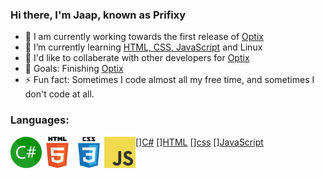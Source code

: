 ### Hi there, I'm Jaap, known as Prifixy

- 🔭 I am currently working towards the first release of [Optix](https://jaapvd.nl#optix)
- 🌱 I’m currently learning [HTML, CSS, JavaScript](https://jaapvd.nl) and Linux
- 👯 I'd like to collaberate with other developers for [Optix](https://jaapvd.nl#optix)
- 🥅 Goals: Finishing [Optix](https://jaapvd.nl#optix)
- ⚡ Fun fact: Sometimes I code almost all my free time, and sometimes I don't code at all.


### Languages:

[<img align="left" alt="C#" width="50px" src="https://raw.githubusercontent.com/github/explore/80688e429a7d4ef2fca1e82350fe8e3517d3494d/topics/csharp/csharp.png" />][C#](https://en.wikipedia.org/wiki/C_Sharp_(programming_language))
[<img align="left" alt="HTML" width="50px" src="https://raw.githubusercontent.com/github/explore/80688e429a7d4ef2fca1e82350fe8e3517d3494d/topics/html/html.png" />][HTML](https://en.wikipedia.org/wiki/HTML)
[<img align="left" alt="CSS" width="50px" src="https://raw.githubusercontent.com/github/explore/80688e429a7d4ef2fca1e82350fe8e3517d3494d/topics/css/css.png" />][css](https://en.wikipedia.org/wiki/CSS)
[<img align="left" alt="JavaScript" width="50px" src="https://raw.githubusercontent.com/github/explore/80688e429a7d4ef2fca1e82350fe8e3517d3494d/topics/javascript/javascript.png" />][JavaScript](https://en.wikipedia.org/wiki/JavaScript)
